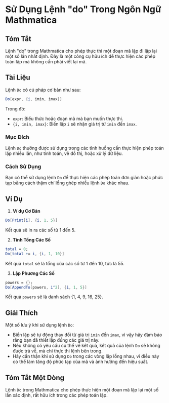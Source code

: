 <!--
Meta Description: # Sử Dụng Lệnh "do" Trong Ngôn Ngữ Mathmatica ## Tóm Tắt Lệnh "do" trong Mathmatica cho phép thực thi một đoạn mã lặp đi lặp lại một số lần nhất định....
Meta Keywords: lệnh, các, lặp, trong, thực
-->

# Sử Dụng Lệnh "do" Trong Ngôn Ngữ Mathmatica

## Tóm Tắt
Lệnh "do" trong Mathmatica cho phép thực thi một đoạn mã lặp đi lặp lại một số lần nhất định. Đây là một công cụ hữu ích để thực hiện các phép toán lặp mà không cần phải viết lại mã.

## Tài Liệu
Lệnh `Do` có cú pháp cơ bản như sau:
```mathematica
Do[expr, {i, imin, imax}]
```
Trong đó:
- `expr`: Biểu thức hoặc đoạn mã mà bạn muốn thực thi.
- `{i, imin, imax}`: Biến lặp `i` sẽ nhận giá trị từ `imin` đến `imax`.

### Mục Đích
Lệnh `Do` thường được sử dụng trong các tình huống cần thực hiện phép toán lặp nhiều lần, như tính toán, vẽ đồ thị, hoặc xử lý dữ liệu.

### Cách Sử Dụng
Bạn có thể sử dụng lệnh `Do` để thực hiện các phép toán đơn giản hoặc phức tạp bằng cách thậm chí lồng ghép nhiều lệnh `Do` khác nhau.

## Ví Dụ
1. **Ví dụ Cơ Bản**
```mathematica
Do[Print[i], {i, 1, 5}]
```
Kết quả sẽ in ra các số từ 1 đến 5.

2. **Tính Tổng Các Số**
```mathematica
total = 0;
Do[total += i, {i, 1, 10}]
```
Kết quả `total` sẽ là tổng của các số từ 1 đến 10, tức là 55.

3. **Lập Phương Các Số**
```mathematica
powers = {};
Do[AppendTo[powers, i^2], {i, 1, 5}]
```
Kết quả `powers` sẽ là danh sách {1, 4, 9, 16, 25}.

## Giải Thích
Một số lưu ý khi sử dụng lệnh `Do`:
- Biến lặp sẽ tự động thay đổi từ giá trị `imin` đến `imax`, vì vậy hãy đảm bảo rằng bạn đã thiết lập đúng các giá trị này.
- Nếu không có yêu cầu cụ thể về kết quả, kết quả của lệnh `Do` sẽ không được trả về, mà chỉ thực thi lệnh bên trong.
- Hãy cẩn thận khi sử dụng `Do` trong các vòng lặp lồng nhau, vì điều này có thể làm tăng độ phức tạp của mã và ảnh hưởng đến hiệu suất.

## Tóm Tắt Một Dòng
Lệnh `Do` trong Mathmatica cho phép thực hiện một đoạn mã lặp lại một số lần xác định, rất hữu ích trong các phép toán lặp.